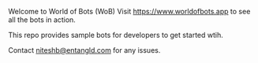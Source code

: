 Welcome to World of Bots (WoB)
Visit https://www.worldofbots.app to see all the bots in action.

This repo provides sample bots for developers to get started wtih. 

Contact niteshb@entangld.com for any issues.
